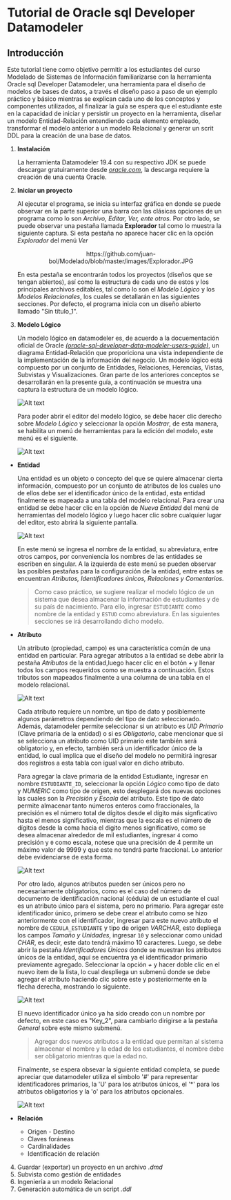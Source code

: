 # Tutorial de Oracle sql Developer Datamodeler

## Introducción

Este tutorial tiene como objetivo permitir a los estudiantes del curso Modelado de Sistemas de Información familiarizarse con la herramienta Oracle sql Developer Datamodeler, una herramienta para el diseño de modelos de bases de datos, a través el diseño paso a paso de un ejemplo práctico y básico mientras se explican cada uno de los conceptos y componentes utilizados, al finalizar la guía se espera que el estudiante este en la capacidad de iniciar y persistir un proyecto en la herramienta, diseñar un modelo Entidad-Relación entendiendo cada elemento empleado, transformar el modelo anterior a un modelo Relacional y generar un scrit DDL para la creación de una base de datos.

1. **Instalación**
   
   La herramienta Datamodeler 19.4 con su respectivo JDK se puede descargar gratuiramente desde [*oracle.com*](https://www.oracle.com/tools/downloads/sql-data-modeler-downloads.html), la descarga requiere la creación de una cuenta Oracle.
   
2. **Iniciar un proyecto**
   
   Al ejecutar el programa, se inicia su interfaz gráfica en donde se puede observar en la parte superior una barra con las clásicas opciones de un programa como lo son *Archivo, Editar, Ver, ente otros.* Por otro lado, se puede observar una pestaña llamada **Explorador** tal como lo muestra la siguiente captura. Si esta pestaña no aparece hacer clic en la opción *Explorador* del menú *Ver*

   <!-- <center>![Alt text](images/Explorador.JPG?raw=true "Explorador")</center> -->

   <!-- ![Alt text](images/Explorador.JPG?raw=true "Explorador")  -->

   <center>https://github.com/juan-bol/Modelado/blob/master/images/Explorador.JPG</center> 

   En esta pestaña se encontrarán todos los proyectos (diseños que se tengan abiertos), así como la estructura de cada uno de estos y los principales archivos editables, tal como lo son el *Modelo Lógico* y los *Modelos Relacionales*, los cuales se detallarán en las siguientes secciones. Por defecto, el programa inicia con un diseño abierto llamado "Sin título_1".

3. **Modelo Lógico**

    Un modelo lógico en datamodeler es, de acuerdo a la docuementación oficial de Oracle [*(oracle-sql-developer-data-modeler-users-guide)*](Documents/oracle-sql-developer-data-modeler-users-guide.pdf), un diagrama Entidad-Relación que proporiciona una vista independiente de la implementación de la información del negocio. Un modelo lógico está compuesto por un conjunto de Entidades, Relaciones, Herencias, Vistas, Subvistas y Visualizaciones. Gran parte de los anteriores conceptos se desarrollarán en la presente guía, a continuación se muestra una captura la estructura de un modelo lógico.

    ![Alt text](images/ModeloLogico.JPG?raw=true "Modelo Lógico")

    Para poder abrir el editor del modelo lógico, se debe hacer clic derecho sobre *Modelo Lógico* y seleccionar la opción *Mostrar*, de esta manera, se habilita un menú de herramientas para la edición del modelo, este menú es el siguiente.

    ![Alt text](images/MenuModeloLogico.JPG?raw=true "Menú Modelo Lógico")
   
  * **Entidad**
  
    Una entidad es un objeto o concepto del que se quiere almacenar cierta información, compuesto por un conjunto de atributos de los cuales uno de ellos debe ser el identificador único de la entidad, esta entidad finalmente es mapeada a una tabla del modelo relacional. Para crear una entidad se debe hacer clic en la opción de *Nueva Entidad* del menú de herramientas del modelo lógico y luego hacer clic sobre cualquier lugar del editor, esto abrirá la siguiente pantalla.

    ![Alt text](images/MenuEntidad.JPG?raw=true "Menú Entidad")

    En este menú se ingresa el nombre de la entidad, su abreviatura, entre otros campos, por conveniencia los nombres de las entidades se escriben en singular. A la izquierda de este menú se pueden observar las posibles pestañas para la configuración de la entidad, entre estas se encuentran *Atributos, Identificadores únicos, Relaciones y Comentarios.*

    > Como caso práctico, se sugiere realizar el modelo lógico de un sistema que desea almacenar la información de estudiantes y de su país de nacimiento. Para ello, ingresar `ESTUDIANTE` como nombre de la entidad y `ESTUD` como abreviatura. En las siguientes secciones se irá desarrollando dicho modelo.
    
  * **Atributo**
    
    Un atributo (propiedad, campo) es una característica común de una entidad en particular. Para agregar atributos a la entidad se debe abrir la pestaña *Atributos* de la entidad,luego hacer clic en el botón *+* y llenar todos los campos requeridos como se muestra a continuación. Estos tributos son mapeados finalmente a una columna de una tabla en el modelo relacional.

    ![Alt text](images/MenuAtributo.JPG?raw=true "Menú Atributo")

    Cada atributo requiere un nombre, un tipo de dato y posiblemente algunos parámetros dependiendo del tipo de dato seleccionado. Además, datamodeler permite seleccionar si un atributo es *UID Primario* (Clave primaria de la entidad) o si es *Obligatorio*, cabe mencionar que si se selecciona un atributo como UID primario este también será obligatorio y, en efecto, también será un identificador único de la entidad, lo cual implica que el diseño del modelo no permitirá ingresar dos registros a esta tabla con igual valor en dicho atributo.

    Para agregar la clave primaria de la entidad Estudiante, ingresar en nombre `ESTUDIANTE_ID`, seleccionar la opción *Lógico* como tipo de dato y *NUMERIC* como tipo de origen, esto desplegará dos nuevas opciones las cuales son la *Precisión y Escala* del atributo. Este tipo de dato permite almacenar tanto números enteros como fraccionales, la precisión es el número total de dígitos desde el dígito más signficativo hasta el menos significativo, mientras que la escala es el número de dígitos desde la coma hacia el digito menos significativo, como se desea almacenar alrededor de mil estudiantes, ingresar `4` como precisión y `0` como escala, notese que una precisión de 4 permite un máximo valor de 9999 y que este no tendrá parte fraccional. Lo anterior debe evidenciarse de esta forma.

    ![Alt text](images/EstudianteID.JPG?raw=true "ID Estudiante")
    
    Por otro lado, algunos atributos pueden ser únicos pero no necesariamente obligatorios, como es el caso del número de documento de identificación nacional (cédula) de un estudiante el cual es un atributo único para el sistema, pero no primario. Para agregar este identificador único, primero se debe crear el atributo como se hizo anteriormente con el identificador, ingresar para este nuevo atributo el nombre de `CEDULA_ESTUDIANTE` y tipo de origen *VARCHAR*, esto depliega los campos *Tamaño y Unidades*, ingresar `10` y seleccionar como unidad *CHAR*, es decir, este dato tendrá máximo 10 caracteres. Luego, se debe abrir la pestaña *Identificadores Únicos* donde se muestran los atributos únicos de la entidad, aquí se encuentra ya el identificador primario previamente agregado. Seleccionar la opción *+* y hacer doble clic en el nuevo item de la lista, lo cual despliega un submenú donde se debe agregar el atributo haciendo clic sobre este y posteriormente en la flecha derecha, mostrando lo siguiente.

    ![Alt text](images/EstudianteCedula.JPG?raw=true "Cedula Estudiante")

    El nuevo identificador único ya ha sido creado con un nombre por defecto, en este caso es "Key_2", para cambiarlo dirigirse a la pestaña *General* sobre este mismo submenú. 
    
    > Agregar dos nuevos atributos a la entidad que permitan al sistema almacenar el nombre y la edad de los estudiantes, el nombre debe ser obligatorio mientras que la edad no.

    Finalmente, se espera obsevar la siguiente entidad completa, se puede apreciar que datamodeler utiliza el símbolo '#' para representar identificadores primarios, la 'U' para los atributos únicos, el '*' para los atributos obligatorios y la 'o' para los atributos opcionales.

    ![Alt text](images/EstudianteEntidad.JPG?raw=true "Entidad Estudiante")

  * **Relación**



    * Origen - Destino
    * Claves foráneas
    * Cardinalidades
    * Identificación de relación 
4. Guardar (exportar) un proyecto en un archivo *.dmd*
5. Subvista como gestión de entidades
6. Ingeniería a un modelo Relacional
7. Generación automática de un script *.ddl*